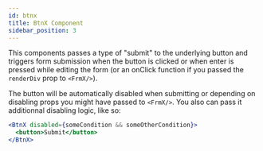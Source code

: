 ```yaml
---
id: btnx
title: BtnX Component
sidebar_position: 3
---
```


This components passes a type of "submit" to the underlying button and triggers form submission when the button is clicked or when enter is pressed while editing the form (or an onClick function if you passed the `renderDiv` prop to `<FrmX/>`).

The button will be automatically disabled when submitting or depending on disabling props you might have passed to `<FrmX/>`. You also can pass it additionnal disabling logic, like so:

```jsx
<BtnX disabled={someCondition && someOtherCondition}>
  <button>Submit</button>
</BtnX>
```
